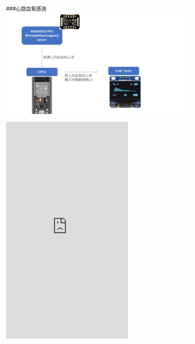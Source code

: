 ###心跳血氧感測
![](https://github.com/GaryHSU16/MCU-course/blob/main/images/SENSOR.jpg?raw=true)
<iframe width="334" height="594" src="https://www.youtube.com/embed/w976Yo1Vvr0" title="心跳血氧感測" frameborder="0" allow="accelerometer; autoplay; clipboard-write; encrypted-media; gyroscope; picture-in-picture; web-share" allowfullscreen></iframe>
